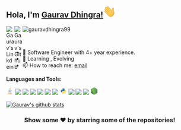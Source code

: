 ## Hola, I'm [Gaurav Dhingra!]()<img src="https://github.com/ABSphreak/ABSphreak/blob/master/gifs/Hi.gif" width="35px">

<a href="https://www.linkedin.com/in/gauravdhingra99/">
  <img align="left" alt="Gaurav's Linkdein" width="22px" src="https://cdn.jsdelivr.net/npm/simple-icons@v3/icons/linkedin.svg" />
</a>
<a href="https://github.com/gauravdhingra99">
  <img align="left" alt="Gaurav's Github" width="22px" src="https://cdn.jsdelivr.net/npm/simple-icons@v3/icons/github.svg" />
</a>
<p align="left"> <img src="https://komarev.com/ghpvc/?username=gauravdhingra99&label=Views&color=brightgreen&style=plastic" alt="gauravdhingra99" /> </p>
<br/>


- 🔭 Software Engineer with 4+ year experience.
- 🌱 Learning , Evolving
- 📫 How to reach me: [email](gaurav.161b080@gmail.com) 

**Languages and Tools:**  

<code><img height="20" src="https://raw.githubusercontent.com/github/explore/80688e429a7d4ef2fca1e82350fe8e3517d3494d/topics/java/java.png"></code>
<code><img height="20" src="https://icongr.am/devicon/c-original.svg"></code>
<code><img height="20" src="https://icongr.am/devicon/linux-original.svg"></code>
<code><img height="20" src="https://icongr.am/devicon/cplusplus-original.svg"></code>
<code><img height="20" src="https://icongr.am/devicon/mysql-original-wordmark.svg"></code>
<code><img height="20" src="https://icongr.am/devicon/git-original-wordmark.svg"></code>
<code><img height="20" src="https://icongr.am/devicon/cplusplus-original.svg"></code>
<code><img height="20" src="https://raw.githubusercontent.com/github/explore/80688e429a7d4ef2fca1e82350fe8e3517d3494d/topics/python/python.png"></code>
<code><img height="20" src="https://images.app.goo.gl/wdfpxtbFguRfGieQ7"></code>
<code><img height="20" src="https://images.app.goo.gl/4beVdCgn8ZjgGyFx6"></code>
<code><img height="20" src="https://images.app.goo.gl/M6j2tMP47dvi8qh5A"></code>
<code><img height="20" src="https://raw.githubusercontent.com/github/explore/80688e429a7d4ef2fca1e82350fe8e3517d3494d/topics/nodejs/nodejs.png"></code>    

<a href="https://github.com/gauravdhingra99">
 <img align="center" src="https://github-readme-stats.vercel.app/api?username=gauravdhingra99&count_private=true&show_icons=true&theme=dark&line_height=27" alt="Gaurav's github stats"/>
</a>



<div align="center">

### Show some ❤️ by starring some of the repositories!

</div>
